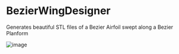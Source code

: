 # BezierWingDesigner

Generates beautiful STL files of a Bezier Airfoil swept along a Bezier Planform

![image](https://github.com/marc-frank/BezierWingDesigner/assets/74321912/5a6dae51-2f19-4ca5-b0cd-03cfe4ebb9b0)
